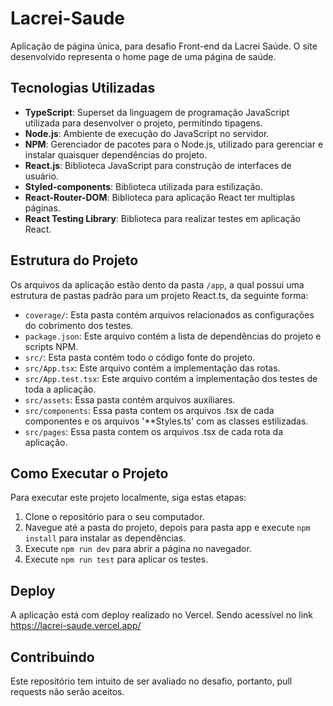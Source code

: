 # Lacrei-Saude

Aplicação de página única, para desafio Front-end da Lacrei Saúde. O site desenvolvido representa o home page de uma página de saúde.

## Tecnologias Utilizadas

- **TypeScript**: Superset da linguagem de programação JavaScript utilizada para desenvolver o projeto, permitindo tipagens.
- **Node.js**: Ambiente de execução do JavaScript no servidor.
- **NPM**: Gerenciador de pacotes para o Node.js, utilizado para gerenciar e instalar quaisquer dependências do projeto.
- **React.js**: Biblioteca JavaScript para construção de interfaces de usuário.
- **Styled-components**: Biblioteca utilizada para estilização.
- **React-Router-DOM**: Biblioteca para aplicação React ter multiplas páginas.
- **React Testing Library**: Biblioteca para realizar testes em aplicação React.

## Estrutura do Projeto

Os arquivos da aplicação estão dento da pasta `/app`, a qual possui uma estrutura de pastas padrão para um projeto React.ts, da seguinte forma:

- `coverage/`: Esta pasta contém arquivos relacionados as configurações do cobrimento dos testes.
- `package.json`: Este arquivo contém a lista de dependências do projeto e scripts NPM.
- `src/`: Esta pasta contém todo o código fonte do projeto.
- `src/App.tsx`: Este arquivo contém a implementação das rotas.
- `src/App.test.tsx`: Este arquivo contém a implementação dos testes de toda a aplicação.
- `src/assets`: Essa pasta contém arquivos auxiliares.
- `src/components`: Essa pasta contem os arquivos .tsx de cada componentes e os arquivos '**Styles.ts' com as classes estilizadas.
- `src/pages`: Essa pasta contem os arquivos .tsx de cada rota da aplicação.

## Como Executar o Projeto

Para executar este projeto localmente, siga estas etapas:

1. Clone o repositório para o seu computador.
2. Navegue até a pasta do projeto, depois para pasta app e execute `npm install` para instalar as dependências.
3. Execute `npm run dev` para abrir a página no navegador.
4. Execute `npm run test` para aplicar os testes.

## Deploy

A aplicação está com deploy realizado no Vercel. Sendo acessível no link https://lacrei-saude.vercel.app/

## Contribuindo

Este repositório tem intuito de ser avaliado no desafio, portanto, pull requests não serão aceitos.